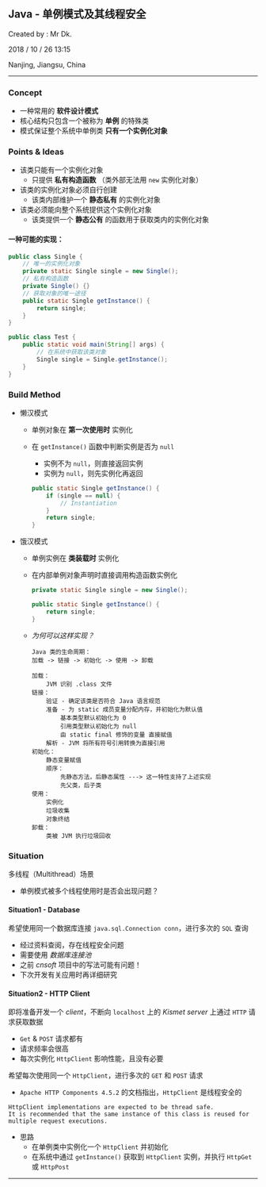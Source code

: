 ## Java - 单例模式及其线程安全

Created by : Mr Dk.

2018 / 10 / 26 13:15

Nanjing, Jiangsu, China

---

### Concept

* 一种常用的 __软件设计模式__
* 核心结构只包含一个被称为 __单例__ 的特殊类
* 模式保证整个系统中单例类 __只有一个实例化对象__

### Points & Ideas

* 该类只能有一个实例化对象
  * 只提供 __私有构造函数__ （类外部无法用 `new` 实例化对象）
* 该类的实例化对象必须自行创建
  * 该类内部维护一个 __静态私有__ 的实例化对象
* 该类必须能向整个系统提供这个实例化对象
  * 该类提供一个 __静态公有__ 的函数用于获取类内的实例化对象

#### 一种可能的实现：

```java
public class Single {
    // 唯一的实例化对象
    private static Single single = new Single();
    // 私有构造函数
    private Single() {}
    // 获取对象的唯一途径
    public static Single getInstance() {
        return single;
    }
}
```

```java
public class Test {
    public static void main(String[] args) {
        // 在系统中获取该类对象
        Single single = Single.getInstance();
    }
}
```

### Build Method

* 懒汉模式

  * 单例对象在 __第一次使用时__ 实例化

  * 在 `getInstance()` 函数中判断实例是否为 `null`

    * 实例不为 `null`，则直接返回实例
    * 实例为 `null`，则先实例化再返回

    ```java
    public static Single getInstance() {
        if (single == null) {
            // Instantiation
        }
        return single;
    }
    ```

* 饿汉模式

  * 单例实例在 __类装载时__ 实例化

  * 在内部单例对象声明时直接调用构造函数实例化

    ```java
    private static Single single = new Single();
    
    public static Single getInstance() {
        return single;
    }
    ```

  * _为何可以这样实现？_

    ```
    Java 类的生命周期：
    加载 -> 链接 -> 初始化 -> 使用 -> 卸载
    
    加载：
        JVM 识别 .class 文件
    链接：
        验证 - 确定该类是否符合 Java 语言规范
        准备 - 为 static 成员变量分配内存，并初始化为默认值
            基本类型默认初始化为 0
            引用类型默认初始化为 null
            由 static final 修饰的变量 直接赋值
        解析 - JVM 将所有符号引用转换为直接引用
    初始化：
        静态变量赋值
        顺序：
            先静态方法，后静态属性 ---> 这一特性支持了上述实现
            先父类，后子类
    使用：
        实例化
        垃圾收集
        对象终结
    卸载：
        类被 JVM 执行垃圾回收
    ```

### Situation

多线程（Multithread）场景

* 单例模式被多个线程使用时是否会出现问题？

#### Situation1 - Database 

希望使用同一个数据库连接 `java.sql.Connection conn`，进行多次的 `SQL` 查询

* 经过资料查阅，存在线程安全问题
* 需要使用 _数据库连接池_
* 之前 _cnsoft_ 项目中的写法可能有问题！
* 下次开发有关应用时再详细研究

#### Situation2 - HTTP Client

即将准备开发一个 _client_，不断向 `localhost` 上的 _Kismet server_ 上通过 `HTTP` 请求获取数据

* `Get` & `POST` 请求都有
* 请求频率会很高
* 每次实例化 `HttpClient` 影响性能，且没有必要

希望每次使用同一个 `HttpClient`，进行多次的 `GET` 和 `POST` 请求

* `Apache HTTP Components 4.5.2` 的文档指出，`HttpClient` 是线程安全的

```
HttpClient implementations are expected to be thread safe.
It is recommended that the same instance of this class is reused for multiple request executions.
```

* 思路
  * 在单例类中实例化一个 `HttpClient` 并初始化
  * 在系统中通过 `getInstance()` 获取到 `HttpClient` 实例，并执行 `HttpGet` 或 `HttpPost`

---

